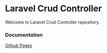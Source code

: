 # Laravel Crud Controller
Welcome to Laravel Crud Controller repository. 

### Documentation
[Github Pages](https://danieletulone.github.io/laravel-crud-controller/)